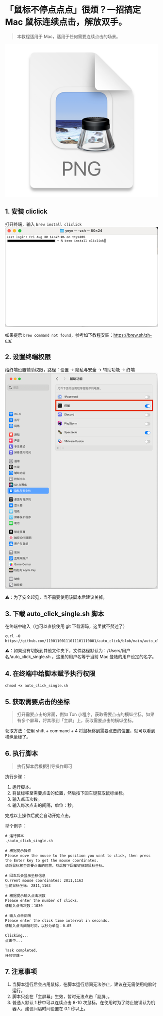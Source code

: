 # 「鼠标不停点点点」很烦？一招搞定 Mac 鼠标连续点击，解放双手。

> 本教程适用于 Mac，适用于任何需要连续点击的场景。

![img.png](img.png)

## 1. 安装 cliclick

打开终端，输入 `brew install cliclick`
![img_1.png](img_1.png)

如果提示 `brew command not found`，参考如下教程安装：https://brew.sh/zh-cn/

## 2. 设置终端权限

给终端设置辅助权限，路径：设置 -> 隐私与安全 -> 辅助功能 -> 终端
![img_2.png](img_2.png)

⚠️：为了安全起见，当不需要使用该脚本后建议关掉。

## 3. 下载 auto_click_single.sh 脚本

在终端中输入（也可以直接使用 git 下载源码，这里就不赘述了）

```shell
curl -O https://github.com/11001100111011101110001/auto_click/blob/main/auto_click_single.sh
```
⚠️：如果没有切换到其他文件夹下，文件路径默认为：/Users/用户名/auto_click_single.sh ，这里的用户名等于当前 Mac 登陆的用户设定的名字。

## 4. 在终端中给脚本赋予执行权限

```shell
chmod +x auto_click_single.sh
```

## 5. 获取需要点击的坐标

> 打开需要点击的界面，例如 Ton 小程序，获取需要点击的横纵坐标。如果有多个屏幕，将其移到「主屏」上，获取需要点击的横纵坐标。

获取方法：使用 shift + command + 4 将鼠标移到需要点击的位置，就可以看到横纵坐标了。

## 6. 执行脚本

> 执行脚本后根据引导操作即可

执行步骤：
1. 运行脚本。
2. 将鼠标移至需要点击的位置，然后按下回车键获取鼠标坐标。
3. 输入点击次数。
4. 输入每次点击的间隔，单位：秒。

完成以上操作后就会自动开始点击。

举个例子：
```shell
# 运行脚本
./auto_click_single.sh

# 根据提示操作
Please move the mouse to the position you want to click, then press the Enter key to get the mouse coordinates.
请将鼠标移至需要点击的位置，然后按下回车键获取鼠标坐标。

# 回车后会显示坐标信息
Current mouse coordinates: 2811,1163
当前鼠标坐标: 2811,1163

# 根据提示输入点击次数
Please enter the number of clicks.
请输入点击次数：1030

# 输入点击间隔
Please enter the click time interval in seconds.
请输入点击间隔时间，以秒为单位：0.05         

Clicking...
点击中...

Task completed.
任务完成～
```

## 7. 注意事项

1. 当脚本运行后会占用鼠标，在脚本运行期间无法停止，建议在无需使用电脑时运行。
2. 脚本只会在「主屏幕」生效，暂时无法点击「副屏」。
3. 普通人默认 1 秒中可以连续点击 8-10 次鼠标，在使用时为了防止被误认为机器人，建议间隔时间设置在 0.1 秒以上。